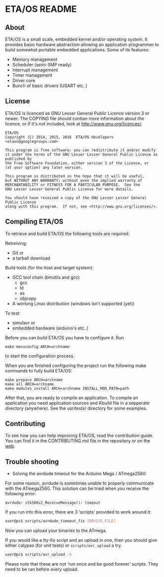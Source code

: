 ETA/OS README
=============

About
-----

ETA/OS is a small scale, embedded kernel and/or operating system. It provides
basic hardware abstraction allowing an application programmer to build somewhat
portable embedded applications. Some of its features:

  * Memory management
  * Scheduler (semi-SMP ready)
  * Interrupt management
  * Timer management
  * Driver core
  * Bunch of basic drivers (USART etc..)

License
-------

ETA/OS is licenced as GNU Lesser General Public Licence version 3 or newer. 
The COPYING file should contian more information about the licence, or
if it's not included, look at http://www.gnu.org/licences/.

    ETA/OS
    Copyright (C) 2014, 2015, 2016  ETA/OS developers <etaos@googlegroups.com>

    This program is free software: you can redistribute it and/or modify
    it under the terms of the GNU Lesser Lesser General Public License as published by
    the Free Software Foundation, either version 3 of the License, or
    (at your option) any later version.

    This program is distributed in the hope that it will be useful,
    but WITHOUT ANY WARRANTY; without even the implied warranty of
    MERCHANTABILITY or FITNESS FOR A PARTICULAR PURPOSE.  See the
    GNU Lesser Lesser General Public License for more details.

    You should have received a copy of the GNU Lesser Lesser General Public License
    along with this program.  If not, see <http://www.gnu.org/licenses/>.

Compiling ETA/OS
----------------

To retrieve and build ETA/OS the following tools are required:

Retreiving:
  * Git
or
  * a tarball download

Build tools (for the host and target system):
  * GCC tool chain (binutils and gcc)
    - gcc
    - ld
    - as
    - objcopy
  * A working Linux distribution (windows isn't supported (yet))

To test:
  * simulavr
or
  * embedded hardware (arduino's etc..)

Before you can build ETA/OS you have to configure it. Run

    make menuconfig ARCH=archname

to start the configuration process.

When you are finished configuring the project run the following make commands
to fully build ETA/OS:

    make prepare ARCH=archname
    make all ARCH=archname
    make modules_install ARCH=archname INSTALL_MOD_PATH=path

After that, you are ready to compile an application. To compile an application
you need application sources and Kbuild file in a sepperate directory (anywhere).
See the usr/tests/ directory for some examples.

Contributing
------------

To see how you can help improving ETA/OS, read the contribution guide. You can
find it in the CONTRIBUTING.md file in the repository or on the
[web](http://etaos.bietje.net/contrib.html).

Trouble shooting
----------------

* Solving the avrdude timeout for the Arduino Mega / ATmega2560:

For some reason, avrdude is sometimes unable to properly communicate
with the ATmega2560. This solution can be tried when you receive the
following error:

	avrdude: stk500v2_ReceiveMessage(): timeout

If you run into this error, there are 3 'scripts' provided to work around
it:

```bash
user@pc$ scripts/avrdude_timeout_fix [DEVICE_FILE]
```

Now you can upload your binaries to the ATmega.

If you would like a tty-fix script and an upload in one, then you should give
either calypso (for unit tests) or `scripts/avr_upload` a try.

```bash
user@pc$ scripts/avr_upload -h
```

Please note that these are not 'run once and be good forever' scripts. They need
to be ran before _every_ upload.

